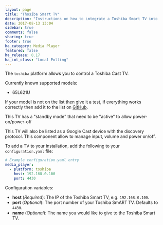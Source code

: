 ```yaml
---
layout: page
title: "Thosiba Smart TV"
description: "Instructions on how to integrate a Toshiba Smart TV into Home Assistant."
date: 2017-08-13 13:04
sidebar: true
comments: false
sharing: true
footer: true
ha_category: Media Player
featured: false
ha_release: 0.17
ha_iot_class: "Local Polling"
---
```


The `toshiba` platform allows you to control a Toshiba Cast TV.

Currently known supported models:

- 65L621U

If your model is not on the list then give it a test, if everything works correctly then add it to the list on [GitHub](https://github.com/home-assistant/home-assistant.io).

This TV has a "standby mode" that need to be "active" to allow power-on/power-off

This TV will also be listed as a Google Cast device with the discovery protocol.  This component allow to manage input, volume and power on/off.

To add a TV to your installation, add the following to your `configuration.yaml` file:

```yaml
# Example configuration.yaml entry
media_player:
  - platform: toshiba
    host: 192.168.0.100
    port: 4430
```

Configuration variables:

- **host** (*Required*): The IP of the Toshiba Smart TV, e.g. `192.168.0.100`.
- **port** (*Optional*): The port number of your Toshiba SmART TV. Defaults to `4430`.
- **name** (*Optional*): The name you would like to give to the Toshiba Smart TV.
